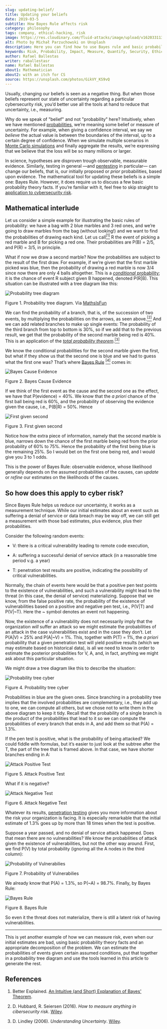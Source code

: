 ```yaml
---
slug: updating-belief/
title: Updating your beliefs
date: 2019-03-5
subtitle: How Bayes Rule affects risk
category: philosophy
tags: company, ethical-hacking, risk
image: https://res.cloudinary.com/fluid-attacks/image/upload/v1620331139/blog/updating-belief/cover_yassyb.webp
alt: Photo by Michał Parzuchowski on Unsplash
description: Here you can find how to use Bayes rule and basic probability theory to reduce uncertainty, refining initial estimates through evidence.
keywords: Risk, Probability, Impact, Measure, Quantify, Security, Ethical Hacking, Pentesting
author: Rafael Ballestas
writer: raballestasr
name: Rafael Ballestas
about1: Mathematician
about2: with an itch for CS
source: https://unsplash.com/photos/GikVY_KS9vQ
---
```


Usually, changing our beliefs is seen as a negative thing. But when
those beliefs represent our state of uncertainty regarding a particular
cybersecurity risk, you’d better use all the tools at hand to reduce
that uncertainty, i.e., measuring.

Why do we speak of "belief" and not "probability" here? Intuitively,
when we have mentioned [probabilities](../quantifying-risk/), we’re
meaning some belief or measure of uncertainty. For example, when giving
a confidence interval, we say we *believe* the actual value is between
the boundaries of the interval, up to a certain degree of confidence.
When we simulate multiple scenarios in [Monte Carlo
simulations](../monetizing-vulnerabilities) and finally aggregate the
results, we’re expressing that we believe that the loss will be so many
millions or larger.

In science, hypotheses are disproven trough observable, measurable
evidence. Similarly, testing in general —and [pentesting](../../) in
particular— can change our beliefs, that is, our initially proposed or
*prior* probabilities, based upon evidence. The mathematical tool for
updating these beliefs is a simple one: Bayes Rule. However, it does
require us to discuss a few basic probability theory facts. If you’re
familiar with it, feel free to skip straight to [application to
cybersecurity risk](#so-how-does-this-apply-to-cyber-risk).

## Mathematical interlude

Let us consider a simple example for illustrating the basic rules of
probability: we have a bag with 2 blue marbles and 3 red ones, and we’re
going to draw marbles from the bag (without looking\!) and we want to
find the probabilities of drawing each kind. Let us
call[<sup>\[1\]</sup>](#f1) R the event of picking a red marble and B
for picking a red one. Their probabilities are P(B) = 2/5, and P(R) =
3/5, in principle.

What if now we draw a second marble? Now the probabilities are subject
to the result of the first draw. For example, if we’re given that the
first marble picked was blue, then the probability of drawing a red
marble is now 3/4 since now there are only 4 balls altogether. This is a
[*conditional* probability](http://setosa.io/conditional/); it is the
chance of event R subject given B happened, denoted P(R|B). This
situation can be illustrated with a tree diagram like this:

<div class="imgblock">

![Probability tree diagram](https://res.cloudinary.com/fluid-attacks/image/upload/v1620331137/blog/updating-belief/prob-tree-marbles_m1oekj.webp)

<div class="title">

Figure 1. Probability tree diagram. Via [MathsIsFun](https://www.mathsisfun.com/data/probability-events-conditional.html)

</div>

</div>

We can find the probability of a branch, that is, of the succession of
two events, by multiplying the probabilities on the arrows, as seen
above.[<sup>\[2\]</sup>](#f2) And we can add related branches to make up
single events: The probability of the third branch from top to bottom is
30%, so if we add that to the previous result, we get that the
probability of the second marble being red is 40%. This is an
application of the [*total probability
theorem*](https://www.toppr.com/guides/quantitative-aptitude/probability/total-probability/).[<sup>\[3\]</sup>](#f3)

We know the conditional probabilities for the second marble given the
first, but what if they show us that the second one is blue and we had
to guess what the first one was? That’s where [Bayes
Rule](https://betterexplained.com/articles/an-intuitive-and-short-explanation-of-bayes-theorem/)
[<sup>\[4\]</sup>](#f4) comes in:

<div class="imgblock">

![Bayes Cause
Evidence](https://res.cloudinary.com/fluid-attacks/image/upload/v1620331137/blog/updating-belief/bayes-cause-evidence_y6mmzh.webp)

<div class="title">

Figure 2. Bayes Cause Evidence

</div>

</div>

If we think of the first event as the cause and the second one as the
effect, we have that P(evidence) = 40%. We know that the *a priori*
chance of the first ball being red is 60%, and the probability of
observing the evidence given the cause, i.e., P(B|R) = 50%. Hence

<div class="imgblock">

![First given
second](https://res.cloudinary.com/fluid-attacks/image/upload/v1620331137/blog/updating-belief/first-given-second_giftov.webp)

<div class="title">

Figure 3. First given second

</div>

</div>

Notice how the extra piece of information, namely that the second marble
is blue, narrows down the chance of the first marble being red from the
prior probability of 60% to 75%. Hence the probability of the first
being blue is the remaining 25%. So I would bet on the first one being
red, and I would give you 3 to 1 odds.

This is the power of Bayes Rule: observable evidence, whose likelihood
generally depends on the assumed probabilities of the causes, can
*update* or *refine* our estimates on the likelihoods of the causes.

## So how does this apply to cyber risk?

Since Bayes Rule helps us reduce our uncertainty, it works as a
measurement technique. While our initial estimates about an event such
as suffering a denial of service or data breach may be way off, we can
still get a measurement with those bad estimates, plus evidence, plus
their probabilities.

Consider the following random events:

- V: there is a critical vulnerability leading to remote code
  execution,

- A: suffering a successful denial of service attack (in a reasonable
  time period v.g. a year)

- T: penetration test results are positive, indicating the possibility
  of critical vulnerabilities.

Normally, the chain of events here would be that a positive pen test
points to the existence of vulnerabilities, and such a vulnerability
might lead to the threat (in this case, the denial of service)
materializing. Suppose that we know, from the false positive rate, the
probability of the existence of vulnerabilities based on a positive and
negative pen test, i.e., P(V|T) and P(V|\~T). Here the \~ symbol denotes
an event not happening.

Now, the existence of a vulnerability does not necessarily imply that
the organization *will* suffer an attack so we might estimate the
probabilities of an attack in the case vulnerabilities exist and in the
case they don’t. Let P(A|V) = 25% and P(A|\~V) = 1%. This, together with
P(T) = 1%, the *a priori* probability that a given penetration test will
yield positive results (which we may estimate based on historical data),
is all we need to know in order to estimate the posterior probabilities
for V, A, and, in fact, anything we might ask about this particular
situation.

We might draw a tree diagram like this to describe the situation:

<div class="imgblock">

![Probability tree
cyber](https://res.cloudinary.com/fluid-attacks/image/upload/v1620331136/blog/updating-belief/prob-tree-cyber_lh4cn3.webp)

<div class="title">

Figure 4. Probability tree cyber

</div>

</div>

Probabilities in blue are the given ones. Since branching in a
probability tree implies that the involved probabilities are
complementary, i.e., they add up to one, we can compute all others, but
we chose not to write them in the above diagram to keep it tidy. Recall
that the probability of a single branch is the product of the
probabilities that lead to it so we can compute the probabilities of
every branch that ends in A, and add them so that P(A) = 1.3%.

If the pen test is positive, what is the probability of being attacked?
We could fiddle with formulas, but it’s easier to just look at the
subtree after the T, the part of the tree that is framed above. In that
case, we have shorter branches ending in A:

<div class="imgblock">

![Attack Positive
Test](https://res.cloudinary.com/fluid-attacks/image/upload/v1620331137/blog/updating-belief/attack-postest_a0huwb.webp)

<div class="title">

Figure 5. Attack Positive Test

</div>

</div>

What if it is negative?

<div class="imgblock">

![Attack Negative
Test](https://res.cloudinary.com/fluid-attacks/image/upload/v1620331136/blog/updating-belief/attack-negtest_vzmoqo.webp)

<div class="title">

Figure 6. Attack Negative Test

</div>

</div>

Whatever its results,
[penetration testing](../../solutions/penetration-testing/)
gives you more information
about the risk your organization is facing.
It is especially remarkable that
the initial estimate of 1.3% goes up
by more than 18 times
when the test is positive.

Suppose a year passed, and no denial of service attack happened. Does
that mean there are no vulnerabilities? We know the probabilities of
attack given the existence of vulnerabilities, but not the other way
around. First, we find P(V) by total probability (ignoring all the A
nodes in the third column):

<div class="imgblock">

![Probability of
Vulnerabilies](https://res.cloudinary.com/fluid-attacks/image/upload/v1620331137/blog/updating-belief/prob-vuln_v6f4ka.webp)

<div class="title">

Figure 7. Probability of Vulnerabilies

</div>

</div>

We already know that P(A) = 1.3%, so P(\~A) = 98.7%. Finally, by Bayes
Rule:

<div class="imgblock">

![Bayes
Rule](https://res.cloudinary.com/fluid-attacks/image/upload/v1620331137/blog/updating-belief/cyber-bayes_bv3nqg.webp)

<div class="title">

Figure 8. Bayes Rule

</div>

</div>

So even it the threat does not materialize, there is still a latent risk
of having vulnerabilities.

---
This is yet another example of how we can measure risk, even when our
initial estimates are bad, using basic probability theory facts and an
appropriate decomposition of the problem. We can estimate the
probabilities of events given certain assumed conditions, put that
together in a probability tree diagram and use the tools learned in this
article to generate the rest.

## References

1. Better Explained. [An Intuitive (and Short) Explanation of Bayes'
    Theorem](https://betterexplained.com/articles/an-intuitive-and-short-explanation-of-bayes-theorem/).

2. D. Hubbard, R. Seiersen (2016). *How to measure anything in
    cibersecurity risk*. [Wiley](https://www.howtomeasureanything.com/).

3. D. Lindley (2006). *Understanding Uncertainty*.
    [Wiley](https://onlinelibrary.wiley.com/doi/book/10.1002/0470055480).
